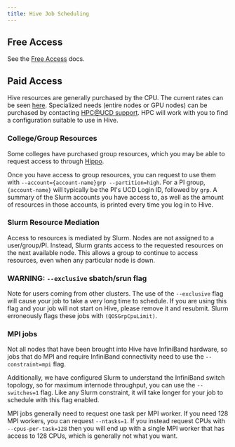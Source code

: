 ```yaml
---
title: Hive Job Scheduling
---
```


## Free Access

See the [Free Access](../scheduler/free-access.md#hive) docs.

## Paid Access

Hive resources are generally purchased by the CPU. The current rates can be seen [here](https://hpc.ucdavis.edu/rates).
Specialized needs (entire nodes or GPU nodes) can be purchased by contacting [HPC@UCD support](../general/support.md).
HPC will work with you to find a configuration suitable to use in Hive.

### College/Group Resources

Some colleges have purchased group resources, which you may be able to request access to through
[Hippo](../general/account-requests.md#how-to-request-access-to-another-group-on-a-cluster).

Once you have access to group resources, you can request to use them with
`--account={account-name}grp --partition=high`. For a PI group, `{account-name}` will typically be the PI's UCD Login
ID, followed by `grp`. A summary of the Slurm accounts you have access to, as well as the amount of resources in those
accounts, is printed every time you log in to Hive.

### Slurm Resource Mediation

Access to resources is mediated by Slurm. Nodes are not assigned to a user/group/PI. Instead, Slurm grants access to the
requested resources on the next available node. This allows a group to continue to access resources, even when any
particular node is down.

### WARNING: `--exclusive` sbatch/srun flag

Note for users coming from other clusters. The use of the `--exclusive` flag will cause your job to take a very long
time to schedule. If you are using this flag and your job will not start on Hive, please remove it and resubmit. Slurm
erroneously flags these jobs with `(QOSGrpCpuLimit)`.

### MPI jobs

Not all nodes that have been brought into Hive have InfiniBand hardware, so jobs that do MPI and require InfiniBand
connectivity need to use the `--constraint=mpi` flag.

Additionally, we have configured Slurm to understand the InfiniBand switch topology, so for maximum internode
throughput, you can use the `--switches=1` flag. Like any Slurm constraint, it will take longer for your job to schedule
with this flag enabled.

MPI jobs generally need to request one task per MPI worker. If you need 128 MPI workers, you can request `--ntasks=1`.
If you instead request CPUs with `--cpus-per-task=128` then you will end up with a single MPI worker that has access to
128 CPUs, which is generally not what you want.
